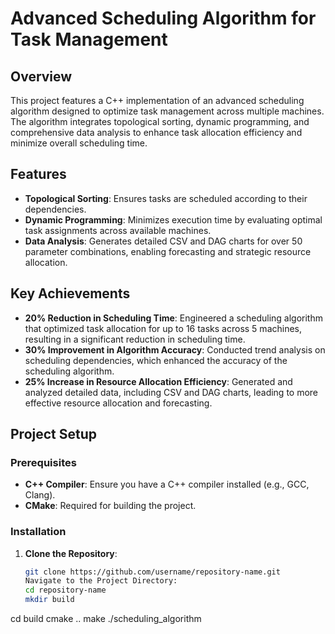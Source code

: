 # Advanced Scheduling Algorithm for Task Management

## Overview

This project features a C++ implementation of an advanced scheduling algorithm designed to optimize task management across multiple machines. The algorithm integrates topological sorting, dynamic programming, and comprehensive data analysis to enhance task allocation efficiency and minimize overall scheduling time.

## Features

- **Topological Sorting**: Ensures tasks are scheduled according to their dependencies.
- **Dynamic Programming**: Minimizes execution time by evaluating optimal task assignments across available machines.
- **Data Analysis**: Generates detailed CSV and DAG charts for over 50 parameter combinations, enabling forecasting and strategic resource allocation.

## Key Achievements

- **20% Reduction in Scheduling Time**: Engineered a scheduling algorithm that optimized task allocation for up to 16 tasks across 5 machines, resulting in a significant reduction in scheduling time.
- **30% Improvement in Algorithm Accuracy**: Conducted trend analysis on scheduling dependencies, which enhanced the accuracy of the scheduling algorithm.
- **25% Increase in Resource Allocation Efficiency**: Generated and analyzed detailed data, including CSV and DAG charts, leading to more effective resource allocation and forecasting.

## Project Setup

### Prerequisites

- **C++ Compiler**: Ensure you have a C++ compiler installed (e.g., GCC, Clang).
- **CMake**: Required for building the project.

### Installation

1. **Clone the Repository**:
   ```sh
   git clone https://github.com/username/repository-name.git
   Navigate to the Project Directory:
   cd repository-name
   mkdir build
cd build
cmake ..
make
./scheduling_algorithm





   
